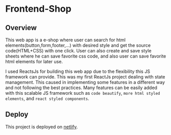 # Frontend-Shop

## Overview

This web app is a e-shop where user can search for html elements(button,form,footer,...) with desired style and get the source code(HTML+CSS) with one click. User can also create and save style sheets where he can save favorite css code, and also user can save favorite html elements for later use.

I used ReactsJs for building this web app due to the flexibility this JS framework can provide. This was my first ReactJs project dealing with state management. This caused in implementing some features in a different way and not following the best practices. Many features can be easily added with this scalable JS framework such as `code beautify`, `more html styled elements`, and `react styled components`.


## Deploy

This project is deployed on [netlify](https://tiny-swan-ff39bc.netlify.app/).
